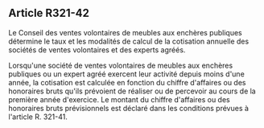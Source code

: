 Article R321-42
----
Le Conseil des ventes volontaires de meubles aux enchères publiques détermine le
taux et les modalités de calcul de la cotisation annuelle des sociétés de ventes
volontaires et des experts agréés.

Lorsqu'une société de ventes volontaires de meubles aux enchères publiques ou un
expert agréé exercent leur activité depuis moins d'une année, la cotisation est
calculée en fonction du chiffre d'affaires ou des honoraires bruts qu'ils
prévoient de réaliser ou de percevoir au cours de la première année d'exercice.
Le montant du chiffre d'affaires ou des honoraires bruts prévisionnels est
déclaré dans les conditions prévues à l'article R. 321-41.
